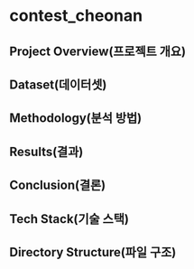 # contest_cheonan

## Project Overview(프로젝트 개요)

## Dataset(데이터셋)

## Methodology(분석 방법)

## Results(결과)

## Conclusion(결론)

## Tech Stack(기술 스택)

## Directory Structure(파일 구조)

